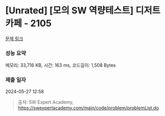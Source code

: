 # [Unrated] [모의 SW 역량테스트] 디저트 카페 - 2105 

[문제 링크](https://swexpertacademy.com/main/code/problem/problemDetail.do?contestProbId=AV5VwAr6APYDFAWu) 

### 성능 요약

메모리: 33,716 KB, 시간: 163 ms, 코드길이: 1,508 Bytes

### 제출 일자

2024-05-27 12:58



> 출처: SW Expert Academy, https://swexpertacademy.com/main/code/problem/problemList.do